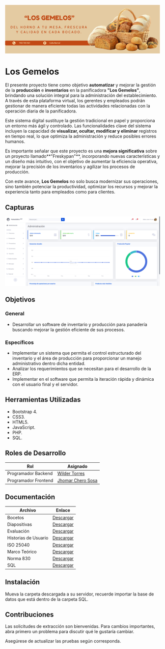 ![FreskyPan Software ERP](img/panaderia.png)

# Los Gemelos

El presente proyecto tiene como objetivo **automatizar** y mejorar la gestión de la **producción** e **inventarios** en la panificadora **"Los Gemelos"**, brindando una solución integral para la administración del establecimiento. A través de esta plataforma virtual, los gerentes y empleados podrán gestionar de manera eficiente todas las actividades relacionadas con la operación diaria de la panificadora.

Este sistema digital sustituye la gestión tradicional en papel y proporciona un entorno más ágil y controlado. Las funcionalidades clave del sistema incluyen la capacidad de **visualizar, ocultar, modificar y eliminar** registros en tiempo real, lo que optimiza la administración y reduce posibles errores humanos.

Es importante señalar que este proyecto es una **mejora significativa** sobre un proyecto llamado**"Freskypan"**, incorporando nuevas características y un diseño más intuitivo, con el objetivo de aumentar la eficiencia operativa, mejorar la precisión de los inventarios y agilizar los procesos de producción.

Con este avance, **Los Gemelos** no solo busca modernizar sus operaciones, sino también potenciar la productividad, optimizar los recursos y mejorar la experiencia tanto para empleados como para clientes.

## Capturas

![Los Gemelos](img/screenshot/dashboard_admin.png)

## Objetivos

### General

- Desarrollar un software de inventario y producción para panadería
  buscando mejorar la gestión eficiente de sus procesos.

### Específicos

- Implementar un sistema que permita el control estructurado del
  inventario y el área de producción para proporcionar un manejo
  administrativo dentro dicha entidad.
- Analizar los requerimientos que se necesitan para el desarrollo de la
  ERP.
- Implementar en el software que permita la iteración rápida y dinámica
  con el usuario final y el servidor.

## Herramientas Utilizadas

- Bootstrap 4.
- CSS3.
- HTML5.
- JavaScript.
- PHP.
- SQL.

## Roles de Desarrollo

| Rol                  | Asignado                                              |
| -------------------- | ----------------------------------------------------- |
| Programador Backend  | [Wilder Torres](https://github.com/wilderTorres18)    |
| Programador Frontend | [Jhomar Chero Sosa](https://github.com/Jhomar-Alexis) |

## Documentación

| Archivo              | Enlace                                                                                            |
| -------------------- | ------------------------------------------------------------------------------------------------- |
| Bocetos              | [Descargar](https://drive.google.com/drive/folders/1-9OAr7iJVqql0uvNTpbnihSJ-nz-91gB?usp=sharing) |
| Diapositivas         | [Descargar](https://drive.google.com/drive/folders/1UcpOuH4Ig02_zBZ58njj2i7Y7ZdBx4yZ?usp=sharing) |
| Evaluación           | [Descargar](https://drive.google.com/drive/folders/1MaN727ayfZcXXdlHrd4I_LggYYD6ewMe?usp=sharing) |
| Historias de Usuario | [Descargar](https://drive.google.com/drive/folders/1hYHAMaa1GCWaSr0Ytax4328zEi3MyxdF?usp=sharing) |
| ISO 25040            | [Descargar](https://drive.google.com/drive/folders/1cNY4as9KmAOfAp0HZJa7Yv08AFAYHv7c?usp=sharing) |
| Marco Teórico        | [Descargar](https://drive.google.com/drive/folders/1ykSK8njpL9b60qncs6gUnVeyCcHS8Dt-?usp=sharing) |
| Norma 830            | [Descargar](https://drive.google.com/drive/folders/1UbmYFZYbN1mwKJ74XNt3h6MD1XdpoUQ8?usp=sharing) |
| SQL                  | [Descargar](https://drive.google.com/drive/folders/1eqf0Vdiv5qRVm69MFLSyV1kNHUGOiBG9?usp=sharing) |

## Instalación

Mueva la carpeta descargada a su servidor, recuerde importar la base de datos que está dentro de la carpeta SQL.

## Contribuciones

Las solicitudes de extracción son bienvenidas. Para cambios importantes, abra primero un problema para discutir qué le gustaría cambiar.

Asegúrese de actualizar las pruebas según corresponda.
